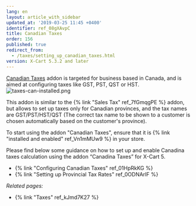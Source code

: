 ```yaml
---
lang: en
layout: article_with_sidebar
updated_at: '2019-03-25 11:45 +0400'
identifier: ref_08gXAvpC
title: Canadian Taxes
order: 156
published: true
redirect_from:
  - /taxes/setting_up_canadian_taxes.html
version: X-Cart 5.3.2 and later
---
```

[Canadian Taxes](https://market.x-cart.com/addons/canadian-taxes.html "Canadian Taxes") addon is targeted for business based in Canada, and is aimed at configuring taxes like GST, PST, QST or HST. 
    ![taxes-can-installed.png]({{site.baseurl}}/attachments/ref_hxmof6xX/taxes-can-installed.png)

This addon is similar to the {% link "Sales Tax" ref_7fGmqgPE %} addon, but allows to set up taxes only for Canadian provinces, and the tax names are GST/PST/HST/QST (The correct tax name to be shown to a customer is chosen automatically based on the customer's province).

To start using the addon "Canadian Taxes", ensure that it is {% link "installed and enabled" ref_Vn1mMUw9 %} in your store.

Please find below some guidance on how to set up and enable Canadina taxes calculation using the addon “Canadina Taxes” for X-Cart 5.

*  {% link "Configuring Canadian Taxes" ref_01HpRkKG %}
*  {% link "Setting up Provincial Tax Rates" ref_0ODNArlF %}

_Related pages:_

*   {% link "Taxes" ref_kJmd7K27 %}